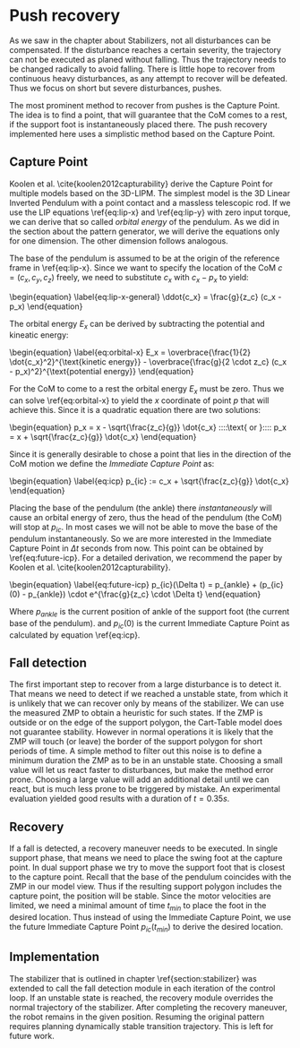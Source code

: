 # Push recovery

As we saw in the chapter about Stabilizers, not all disturbances can be compensated.
If the disturbance reaches a certain severity, the trajectory can not be executed as planed without falling.
Thus the trajectory needs to be changed radically to avoid falling.
There is little hope to recover from continuous heavy disturbances, as any attempt to recover
will be defeated. Thus we focus on short but severe disturbances, pushes.

The most prominent method to recover from pushes is the Capture Point. The idea is to find
a point, that will guarantee that the CoM comes to a rest, if the support foot is instantaneously placed there.
The push recovery implemented here uses a simplistic method based on the Capture Point.

## Capture Point

Koolen et al. \cite{koolen2012capturability} derive the Capture Point for multiple models based on the 3D-LIPM.
The simplest model is the 3D Linear Inverted Pendulum with a point contact and a massless
telescopic rod.
If we use the LIP equations \ref{eq:lip-x} and \ref{eq:lip-y} with zero input torque,
we can derive that so called *orbital energy* of the pendulum.
As we did in the section about the pattern generator, we will derive the equations
only for one dimension. The other dimension follows analogous.

The base of the pendulum is assumed to be at the origin of the reference
frame in \ref{eq:lip-x}. Since we want to specify the location of the CoM $c = (c_x, c_y, c_z)$ freely,
we need to substitute $c_x$ with $c_x - p_x$ to yield:

\begin{equation} \label{eq:lip-x-general}
\ddot{c_x} = \frac{g}{z_c} (c_x - p_x)
\end{equation}

The orbital energy $E_x$ can be derived by subtracting the potential and kineatic energy:

\begin{equation} \label{eq:orbital-x}
E_x = \overbrace{\frac{1}{2} \dot{c_x}^2}^{\text{kinetic energy}} - \overbrace{\frac{g}{2 \cdot z_c} (c_x - p_x)^2}^{\text{potential energy}}
\end{equation}

For the CoM to come to a rest the orbital energy $E_x$ must be zero.
Thus we can solve \ref{eq:orbital-x} to yield the $x$ coordinate of point $p$ that will achieve this.
Since it is a quadratic equation there are two solutions:

\begin{equation}
p_x = x - \sqrt{\frac{z_c}{g}} \dot{c_x} \:\:\:\:\text{ or }\:\:\:\: p_x = x + \sqrt{\frac{z_c}{g}} \dot{c_x}
\end{equation}

Since it is generally desirable to chose a point that lies in the direction of the CoM motion
we define the *Immediate Capture Point* as:

\begin{equation} \label{eq:icp}
p_{ic} := c_x + \sqrt{\frac{z_c}{g}} \dot{c_x}
\end{equation}

Placing the base of the pendulum (the ankle) there *instantaneously* will cause
an orbital energy of zero, thus the head of the pendulum (the CoM) will stop at $p_{ic}$.
In most cases we will not be able to move the base of the pendulum instantaneously.
So we are more interested in the Immediate Capture Point in $\Delta t$ seconds from now.
This point can be obtained by \ref{eq:future-icp}.
For a detailed derivation, we recommend the paper by Koolen et al. \cite{koolen2012capturability}.

\begin{equation} \label{eq:future-icp}
p_{ic}(\Delta t) = p_{ankle} + (p_{ic}(0) - p_{ankle}) \cdot e^{\frac{g}{z_c} \cdot \Delta t}
\end{equation}

Where $p_{ankle}$ is the current position of ankle of the support foot (the current base of the pendulum).
and $p_{ic}(0)$ is the current Immediate Capture Point as calculated by equation \ref{eq:icp}.

## Fall detection

The first important step to recover from a large disturbance is to detect it.
That means we need to detect if we reached a unstable state, from which it is unlikely that we can
recover only by means of the stabilizer.
We can use the measured ZMP to obtain a heuristic for such states. If the ZMP is
outside or on the edge of the support polygon, the Cart-Table model does not guarantee stability.
However in normal operations it is likely that the ZMP will touch (or leave) the border of the support polygon
for short periods of time. A simple method to filter out this noise is to define a minimum duration the ZMP
as to be in an unstable state.
Choosing a small value will let us react faster to disturbances, but make the method error prone.
Choosing a large value will add an additional detail until we can react, but is much less prone to be triggered by
mistake. An experimental evaluation yielded good results with a duration of $t = 0.35s$.

## Recovery

If a fall is detected, a recovery maneuver needs to be executed.
In single support phase, that means we need to place the swing foot at the capture point.
In dual support phase we try to move the support foot that is closest to the capture point.
Recall that the base of the pendulum coincides with the ZMP in our model view.
Thus if the resulting support polygon includes the capture point, the position will be stable.
Since the motor velocities are limited, we need a minimal amount of time $t_{min}$ to place
the foot in the desired location.
Thus instead of using the Immediate Capture Point, we use the future Immediate Capture Point $p_{ic}(t_{min})$
to derive the desired location.

## Implementation

The stabilizer that is outlined in chapter \ref{section:stabilizer} was
extended to call the fall detection module in each iteration of the control loop.
If an unstable state is reached, the recovery module overrides the normal trajectory
of the stabilizer. After completing the recovery maneuver, the robot remains
in the given position.
Resuming the original pattern requires planning dynamically stable transition trajectory.
This is left for future work.

